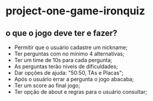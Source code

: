 # project-one-game-ironquiz

## o que o jogo deve ter e fazer?

- Permitir que o usuário cadastre um nickname;
- Ter perguntas com no minimo 4 alternativas;
- Ter um time de 10s para cada pergunta;
- As perguntas terão niveis de dificuldades;
- Dar opções de ajuda: "50:50, TAs e Placas";
- Após o usuário errar a pergunta o jogo abacaba;
- Ter um score ao final jogo;
- Ter opção de about e regras para o usuário consultar;

